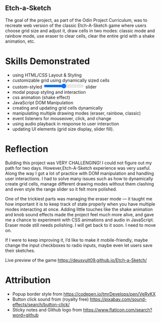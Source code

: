 ## Etch-a-Sketch

The goal of the project, as part of the Odin Project Curriculum, was to recreate web version of the classic Etch-A-Sketch game where users choose grid size and adjust it, draw cells in two modes: classic mode and rainbow mode, use eraser to clear cells, clear the entire grid with a shake animation, etc.

# Skills Demonstrated

- using HTML/CSS Layout & Styling
- customizable grid using dynamically sized cells
- custom-styled <input type="range"> slider
- modal popup styling and interaction
- css animation (shake effect)
- JavaScript DOM Manipulation
- creating and updating grid cells dynamically
- manipulating multiple drawing modes (eraser, rainbow, classic)
- event listeners for mouseover, click, and change
- using audio playback in response to user interaction
- updating UI elements (grid size display, slider fill).


# Reflection

Building this project was VERY CHALLENGING! I could not figure out my path for two days. However,Etch-A-Sketch experience was very useful. Along the way I got a lot of practice with DOM manipulation and handling user interactions. I had to solve many issues such as how to dynamically create grid cells, manage different drawing modes without them clashing and even style the range slider so it felt more polished.

One of the trickiest parts was managing the eraser mode — it taught me how important it is to keep track of state properly when you have multiple modes interacting at once. Adding little touches like the shake animation and knob sound effects made the project feel much more alive, and gave me a chance to experiment with CSS animations and audio in JavaScript. Eraser mode still needs polishing. I will get back to it soon. I need to move on. 

If I were to keep improving it, I’d like to make it mobile-friendly, maybe change the input checkboxes to radio inputs, maybe even let users save their sketches.

Live preview of the game https://deusvult09.github.io/Etch-a-Sketch/

# Attribution

- Popup border style from https://codepen.io/tmrDevelops/pen/VeRvKX
- Button click sound from (royalty free) https://pixabay.com/sound-effects/search/button-click/
- Sticky notes and Github logo from https://www.flaticon.com/search?word=github